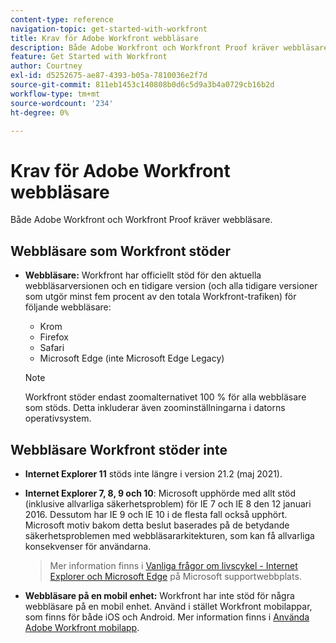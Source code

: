 ```yaml
---
content-type: reference
navigation-topic: get-started-with-workfront
title: Krav för Adobe Workfront webbläsare
description: Både Adobe Workfront och Workfront Proof kräver webbläsare.
feature: Get Started with Workfront
author: Courtney
exl-id: d5252675-ae87-4393-b05a-7810036e2f7d
source-git-commit: 811eb1453c140808b0d6c5d9a3b4a0729cb16b2d
workflow-type: tm+mt
source-wordcount: '234'
ht-degree: 0%

---
```


# Krav för Adobe Workfront webbläsare

<!--Audited: 01/2024-->

Både Adobe Workfront och Workfront Proof kräver webbläsare.

## Webbläsare som Workfront stöder

* **Webbläsare:** Workfront har officiellt stöd för den aktuella webbläsarversionen och en tidigare version (och alla tidigare versioner som utgör minst fem procent av den totala Workfront-trafiken) för följande webbläsare:

   * Krom
   * Firefox
   * Safari
   * Microsoft Edge (inte Microsoft Edge Legacy)

  >[!NOTE]
  >
  >Workfront stöder endast zoomalternativet 100 % för alla webbläsare som stöds. Detta inkluderar även zoominställningarna i datorns operativsystem.

## Webbläsare Workfront stöder inte

* **Internet Explorer 11** stöds inte längre i version 21.2 (maj 2021).

* **Internet Explorer 7, 8, 9 och 10**: Microsoft upphörde med allt stöd (inklusive allvarliga säkerhetsproblem) för IE 7 och IE 8 den 12 januari 2016. Dessutom har IE 9 och IE 10 i de flesta fall också upphört. Microsoft motiv bakom detta beslut baserades på de betydande säkerhetsproblemen med webbläsararkitekturen, som kan få allvarliga konsekvenser för användarna.
  >Mer information finns i [Vanliga frågor om livscykel - Internet Explorer och Microsoft Edge](https://support.microsoft.com/en-us/help/17454/lifecycle-faq-internet-explorer) på Microsoft supportwebbplats. <!--the title of this page changes; ensure accuracy-->

* **Webbläsare på en mobil enhet:** Workfront har inte stöd för några webbläsare på en mobil enhet. Använd i stället Workfront mobilappar, som finns för både iOS och Android. Mer information finns i [Använda Adobe Workfront mobilapp](../workfront-basics/mobile-apps/using-the-workfront-mobile-app/use-the-mobile-app.md).



